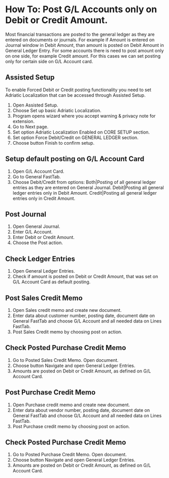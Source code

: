 # How To: Post G/L Accounts only on Debit or Credit Amount.

Most financial transactions are posted to the general ledger as they are entered on documents or journals. For example if Amount is entered on Journal window in Debit Amount, than amount is posted on Debit Amount in General Ledger Entry.
For some accounts there is need to post amount only on one side, for example Credit amount. For this cases we can set posting only for certain side on G/L Account card.

## Assisted Setup

To enable Forced Debit or Credit posting functionality you need to set Adriatic Localization that can be accessed through Assisted Setup.

1. Open Assisted Setup.
2. Choose Set up basic Adriatic Localization.
3. Program opens wizard where you accept warning & privacy note for extension.
4. Go to Next page.
5. Set option Adriatic Localization Enabled on CORE SETUP section.
6. Set option Force Debit/Credit on GENERAL LEDGER section.
7. Choose button Finish to confirm setup.

## Setup default posting on G/L Account Card

1. Open G/L Account Card.
2. Go to General FastTab.
3. Choose Debit/Credit from options: 
Both|Posting of all general ledger entries as they are entered on General Journal.
Debit|Posting all general ledger entries only in Debit Amount.
Credit|Posting all general ledger entries only in Credit Amount.

## Post Journal

1. Open General Journal.
2. Enter G/L Account.
3. Enter Debit or Credit Amount.
4. Choose the Post action.

## Check Ledger Entries

1. Open General Ledger Entries.
2. Check if amount is posted on Debit or Credit Amount, that was set on G/L Account Card as default posting.

## Post Sales Credit Memo

1. Open Sales credit memo and create new document.
2. Enter data about customer number, posting date, document date on General FastTab and choose G/L Account and all needed data on Lines FastTab. 
3. Post Sales Credit memo by choosing post on action.

## Check Posted Purchase Credit Memo

1. Go to Posted Sales Credit Memo. Open document.
2. Choose button Navigate and open General Ledger Entries.
3. Amounts are posted on Debit or Credit Amount, as defined on G/L Account Card.

## Post Purchase Credit Memo

1. Open Purchase credit memo and create new document.
2. Enter data about vendor number, posting date, document date on General FastTab and choose G/L Account and all needed data on Lines FastTab. 
3. Post Purchase credit memo by choosing post on action.

## Check Posted Purchase Credit Memo

1. Go to Posted Purchase Credit Memo. Open document.
2. Choose button Navigate and open General Ledger Entries.
3. Amounts are posted on Debit or Credit Amount, as defined on G/L Account Card.
